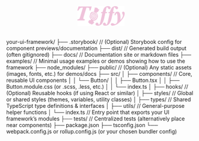 <div align="center">
    <img src="/assets/logo.png" style="width: 25%;" alt="logo"/>
</div>
<br>








your-ui-framework/
├── .storybook/       // (Optional) Storybook config for component previews/documentation
├── dist/             // Generated build output (often gitignored)
├── docs/             // Documentation site or markdown files
├── examples/         // Minimal usage examples or demos showing how to use the framework
├── node_modules/
├── public/           // (Optional) Any static assets (images, fonts, etc.) for demos/docs
├── src/
│   ├── components/   // Core, reusable UI components
│   │   └── Button/
│   │       ├── Button.tsx
│   │       ├── Button.module.css (or .scss, .less, etc.)
│   │       └── index.ts
│   ├── hooks/        // (Optional) Reusable hooks (if using React or similar)
│   ├── styles/       // Global or shared styles (themes, variables, utility classes)
│   ├── types/        // Shared TypeScript type definitions & interfaces
│   ├── utils/        // General-purpose helper functions
│   └── index.ts      // Entry point that exports your UI framework’s modules
├── tests/            // Centralized tests (alternatively place near components)
├── package.json
├── tsconfig.json
└── webpack.config.js or rollup.config.js (or your chosen bundler config)